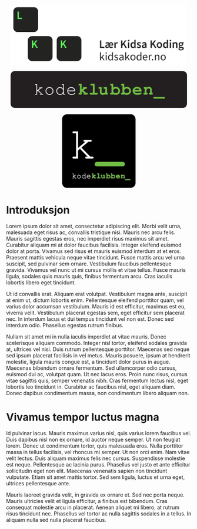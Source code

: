 <p align="center">
<a href="http://oppgaver.kidsakoder.no/">
<img border="0" alt="LKK's logo med lenke til oppgavesammlingen" src="/images/startside/LKK_logo.png" 
width="480">
</a>
</p>

<p align="center">
<a href="http://oppgaver.kidsakoder.no/">
<img border="0" alt="LKK's logo med lenke til oppgavesammlingen" src="/images/startside/kodeklubben.png" 
width="480">
</a>
</p>

<p align="center">
<a href="http://oppgaver.kidsakoder.no/">
<img border="0" alt="LKK's logo med lenke til oppgavesammlingen" src="/images/startside/LKK_small_logo.png" 
height="200">
</a>
</p>

# Introduksjon 

Lorem ipsum dolor sit amet, consectetur adipiscing elit. Morbi velit urna, malesuada eget risus ac, convallis tristique nisi. Mauris nec arcu felis. Mauris sagittis egestas eros, nec imperdiet risus maximus sit amet. Curabitur aliquam mi at dolor faucibus facilisis. Integer eleifend euismod dolor at porta. Vivamus sed risus et mauris euismod interdum at et eros. Praesent mattis vehicula neque vitae tincidunt. Fusce mattis arcu vel urna suscipit, sed pulvinar sem ornare. Vestibulum faucibus pellentesque gravida. Vivamus vel nunc ut mi cursus mollis et vitae tellus. Fusce mauris ligula, sodales quis mauris quis, finibus fermentum arcu. Cras iaculis lobortis libero eget tincidunt.

Ut id convallis erat. Aliquam erat volutpat. Vestibulum magna ante, suscipit at enim ut, dictum lobortis enim. Pellentesque eleifend porttitor quam, vel varius dolor accumsan vestibulum. Mauris id est efficitur, maximus est eu, viverra velit. Vestibulum placerat egestas sem, eget efficitur sem placerat nec. In interdum lacus et dui tempus tincidunt vel non est. Donec sed interdum odio. Phasellus egestas rutrum finibus.

Nullam sit amet mi in nulla iaculis imperdiet at vitae mauris. Donec scelerisque aliquam commodo. Integer nisl tortor, eleifend sodales gravida at, ultrices vel nisi. Duis rutrum pellentesque porttitor. Maecenas sed neque sed ipsum placerat facilisis in vel metus. Mauris posuere, ipsum at hendrerit molestie, ligula mauris congue est, a tincidunt dolor purus in augue. Maecenas bibendum ornare fermentum. Sed ullamcorper odio cursus, euismod dui ac, volutpat quam. Ut nec lacus eros. Proin nunc risus, cursus vitae sagittis quis, semper venenatis nibh. Cras fermentum lectus nisl, eget lobortis leo tincidunt in. Curabitur ac faucibus nisl, eget aliquam diam. Donec dapibus condimentum massa, non condimentum libero aliquam non.

# Vivamus tempor luctus magna

Id pulvinar lacus. Mauris maximus varius nisl, quis varius lorem faucibus vel. Duis dapibus nisl non ex ornare, id auctor neque semper. Ut non feugiat lorem. Donec ut condimentum tortor, quis malesuada eros. Nulla porttitor massa in tellus facilisis, vel rhoncus mi semper. Ut non orci enim. Nam vitae velit lectus. Duis aliquam maximus felis nec cursus. Suspendisse molestie est neque. Pellentesque ac lacinia purus. Phasellus vel justo et ante efficitur sollicitudin eget non elit. Maecenas venenatis sapien non tincidunt vulputate. Etiam sit amet mattis tortor. Sed sem ligula, luctus et urna eget, ultrices pellentesque ante.

Mauris laoreet gravida velit, in gravida ex ornare et. Sed nec porta neque. Mauris ultricies velit et ligula efficitur, a finibus est bibendum. Cras consequat molestie arcu in placerat. Aenean aliquet mi libero, at rutrum risus tincidunt nec. Phasellus vel tortor ac nulla sagittis sodales in a tellus. In aliquam nulla sed nulla placerat faucibus.
